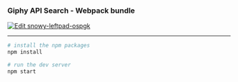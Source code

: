 ### Giphy API Search - Webpack bundle

[![Edit snowy-leftpad-ospgk](https://codesandbox.io/static/img/play-codesandbox.svg)](https://codesandbox.io/s/snowy-leftpad-ospgk?fontsize=14&hidenavigation=1&theme=dark)

---

```bash
# install the npm packages
npm install

# run the dev server
npm start
```
